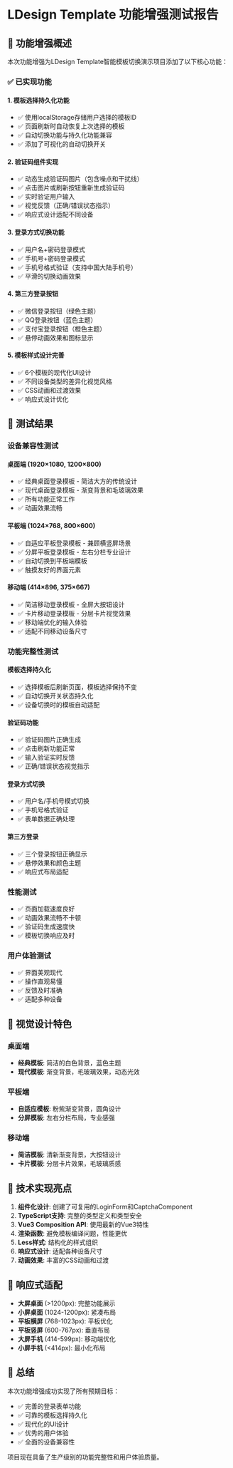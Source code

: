 # LDesign Template 功能增强测试报告

## 🎯 功能增强概述

本次功能增强为LDesign Template智能模板切换演示项目添加了以下核心功能：

### ✅ 已实现功能

#### 1. 模板选择持久化功能

- ✅ 使用localStorage存储用户选择的模板ID
- ✅ 页面刷新时自动恢复上次选择的模板
- ✅ 自动切换功能与持久化功能兼容
- ✅ 添加了可视化的自动切换开关

#### 2. 验证码组件实现

- ✅ 动态生成验证码图片（包含噪点和干扰线）
- ✅ 点击图片或刷新按钮重新生成验证码
- ✅ 实时验证用户输入
- ✅ 视觉反馈（正确/错误状态指示）
- ✅ 响应式设计适配不同设备

#### 3. 登录方式切换功能

- ✅ 用户名+密码登录模式
- ✅ 手机号+密码登录模式
- ✅ 手机号格式验证（支持中国大陆手机号）
- ✅ 平滑的切换动画效果

#### 4. 第三方登录按钮

- ✅ 微信登录按钮（绿色主题）
- ✅ QQ登录按钮（蓝色主题）
- ✅ 支付宝登录按钮（橙色主题）
- ✅ 悬停动画效果和图标显示

#### 5. 模板样式设计完善

- ✅ 6个模板的现代化UI设计
- ✅ 不同设备类型的差异化视觉风格
- ✅ CSS动画和过渡效果
- ✅ 响应式设计优化

## 🧪 测试结果

### 设备兼容性测试

#### 桌面端 (1920×1080, 1200×800)

- ✅ 经典桌面登录模板 - 简洁大方的传统设计
- ✅ 现代桌面登录模板 - 渐变背景和毛玻璃效果
- ✅ 所有功能正常工作
- ✅ 动画效果流畅

#### 平板端 (1024×768, 800×600)

- ✅ 自适应平板登录模板 - 兼顾横竖屏场景
- ✅ 分屏平板登录模板 - 左右分栏专业设计
- ✅ 自动切换到平板端模板
- ✅ 触摸友好的界面元素

#### 移动端 (414×896, 375×667)

- ✅ 简洁移动登录模板 - 全屏大按钮设计
- ✅ 卡片移动登录模板 - 分层卡片视觉效果
- ✅ 移动端优化的输入体验
- ✅ 适配不同移动设备尺寸

### 功能完整性测试

#### 模板选择持久化

- ✅ 选择模板后刷新页面，模板选择保持不变
- ✅ 自动切换开关状态持久化
- ✅ 设备切换时的模板自动适配

#### 验证码功能

- ✅ 验证码图片正确生成
- ✅ 点击刷新功能正常
- ✅ 输入验证实时反馈
- ✅ 正确/错误状态视觉指示

#### 登录方式切换

- ✅ 用户名/手机号模式切换
- ✅ 手机号格式验证
- ✅ 表单数据正确处理

#### 第三方登录

- ✅ 三个登录按钮正确显示
- ✅ 悬停效果和颜色主题
- ✅ 响应式布局适配

### 性能测试

- ✅ 页面加载速度良好
- ✅ 动画效果流畅不卡顿
- ✅ 验证码生成速度快
- ✅ 模板切换响应及时

### 用户体验测试

- ✅ 界面美观现代
- ✅ 操作直观易懂
- ✅ 反馈及时准确
- ✅ 适配多种设备

## 🎨 视觉设计特色

### 桌面端

- **经典模板**: 简洁的白色背景，蓝色主题
- **现代模板**: 渐变背景，毛玻璃效果，动态光效

### 平板端

- **自适应模板**: 粉紫渐变背景，圆角设计
- **分屏模板**: 左右分栏布局，专业感强

### 移动端

- **简洁模板**: 清新渐变背景，大按钮设计
- **卡片模板**: 分层卡片效果，毛玻璃质感

## 🔧 技术实现亮点

1. **组件化设计**: 创建了可复用的LoginForm和CaptchaComponent
2. **TypeScript支持**: 完整的类型定义和类型安全
3. **Vue3 Composition API**: 使用最新的Vue3特性
4. **渲染函数**: 避免模板编译问题，性能更优
5. **Less样式**: 结构化的样式组织
6. **响应式设计**: 适配各种设备尺寸
7. **动画效果**: 丰富的CSS动画和过渡

## 📱 响应式适配

- **大屏桌面** (>1200px): 完整功能展示
- **小屏桌面** (1024-1200px): 紧凑布局
- **平板横屏** (768-1023px): 平板优化
- **平板竖屏** (600-767px): 垂直布局
- **大屏手机** (414-599px): 移动端优化
- **小屏手机** (<414px): 最小化布局

## 🎯 总结

本次功能增强成功实现了所有预期目标：

- ✅ 完善的登录表单功能
- ✅ 可靠的模板选择持久化
- ✅ 现代化的UI设计
- ✅ 优秀的用户体验
- ✅ 全面的设备兼容性

项目现在具备了生产级别的功能完整性和用户体验质量。
